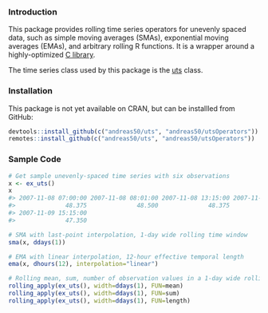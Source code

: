 
<!-- README.md is generated from README.Rmd. Please edit that file -->
### Introduction

This package provides rolling time series operators for unevenly spaced data, such as simple moving averages (SMAs), exponential moving averages (EMAs), and arbitrary rolling R functions. It is a wrapper around a highly-optimized [C library](http://www.eckner.com/research.html).

The time series class used by this package is the [uts](https://github.com/andreas50/uts) class.

### Installation

This package is not yet available on CRAN, but can be installled from GitHub:

``` r
devtools::install_github(c("andreas50/uts", "andreas50/utsOperators"))  # using package 'devtools'
remotes::install_github(c("andreas50/uts", "andreas50/utsOperators"))   # ... or using package 'remotes'
```

### Sample Code

``` r
# Get sample unevenly-spaced time series with six observations
x <- ex_uts()
x
#> 2007-11-08 07:00:00 2007-11-08 08:01:00 2007-11-08 13:15:00 2007-11-09 07:30:00 2007-11-09 08:51:00 
#>              48.375              48.500              48.375              47.000              47.500 
#> 2007-11-09 15:15:00 
#>              47.350
```

``` r
# SMA with last-point interpolation, 1-day wide rolling time window
sma(x, ddays(1))

# EMA with linear interpolation, 12-hour effective temporal length
ema(x, dhours(12), interpolation="linear")

# Rolling mean, sum, number of observation values in a 1-day wide rolling time window
rolling_apply(ex_uts(), width=ddays(1), FUN=mean)
rolling_apply(ex_uts(), width=ddays(1), FUN=sum)
rolling_apply(ex_uts(), width=ddays(1), FUN=length)
```
